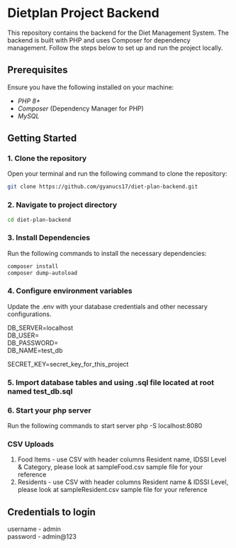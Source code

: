 # Dietplan Project Backend

This repository contains the backend for the Diet Management System. The backend is built with PHP and uses Composer for dependency management. 
Follow the steps below to set up and run the project locally.

## Prerequisites

Ensure you have the following installed on your machine:

- *PHP 8+*
- *Composer* (Dependency Manager for PHP)
- *MySQL* 

## Getting Started

### 1. Clone the repository

Open your terminal and run the following command to clone the repository:

```bash  
git clone https://github.com/gyanucs17/diet-plan-backend.git  
```

### 2. Navigate to project directory
```bash
cd diet-plan-backend  
```

### 3. Install Dependencies
Run the following commands to install the necessary dependencies:
```bash  
composer install  
composer dump-autoload  
```

### 4. Configure environment variables
Update the .env  with your database credentials and other necessary configurations.

DB_SERVER=localhost  
DB_USER=  
DB_PASSWORD=  
DB_NAME=test_db  

SECRET_KEY=secret_key_for_this_project  


### 5. Import database tables and using .sql file located at root named test_db.sql

### 6. Start your php server
Run the following commands to start server 
php -S localhost:8080

### CSV Uploads

1. Food Items - use CSV with header columns Resident name, IDSSI Level & Category, please look at sampleFood.csv sample file for your reference  
2. Residents - use CSV with header columns Resident name & IDSSI Level, please look at sampleResident.csv sample file for your reference  

## Credentials to login
username - admin  
password - admin@123  
  
